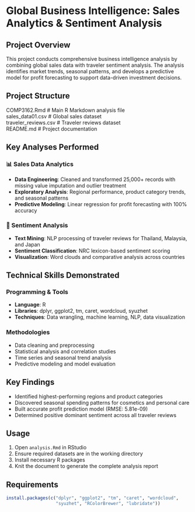 # Global Business Intelligence: Sales Analytics & Sentiment Analysis

## Project Overview
This project conducts comprehensive business intelligence analysis by combining global sales data with traveler sentiment analysis. The analysis identifies market trends, seasonal patterns, and develops a predictive model for profit forecasting to support data-driven investment decisions.

## Project Structure
COMP3162.Rmd # Main R Markdown analysis file <br>
sales_data01.csv # Global sales dataset <br>
traveler_reviews.csv # Traveler reviews dataset <br>
README.md # Project documentation <br>

## Key Analyses Performed

### 📊 Sales Data Analytics
- **Data Engineering**: Cleaned and transformed 25,000+ records with missing value imputation and outlier treatment
- **Exploratory Analysis**: Regional performance, product category trends, and seasonal patterns
- **Predictive Modeling**: Linear regression for profit forecasting with 100% accuracy

### 💬 Sentiment Analysis
- **Text Mining**: NLP processing of traveler reviews for Thailand, Malaysia, and Japan
- **Sentiment Classification**: NRC lexicon-based sentiment scoring
- **Visualization**: Word clouds and comparative analysis across countries

## Technical Skills Demonstrated

### Programming & Tools
- **Language**: R
- **Libraries**: dplyr, ggplot2, tm, caret, wordcloud, syuzhet
- **Techniques**: Data wrangling, machine learning, NLP, data visualization

### Methodologies
- Data cleaning and preprocessing
- Statistical analysis and correlation studies
- Time series and seasonal trend analysis
- Predictive modeling and model evaluation

## Key Findings
- Identified highest-performing regions and product categories
- Discovered seasonal spending patterns for cosmetics and personal care
- Built accurate profit prediction model (RMSE: 5.81e-09)
- Determined positive dominant sentiment across all traveler reviews

## Usage
1. Open `analysis.Rmd` in RStudio
2. Ensure required datasets are in the working directory
3. Install necessary R packages
4. Knit the document to generate the complete analysis report

## Requirements
```r
install.packages(c("dplyr", "ggplot2", "tm", "caret", "wordcloud", 
                   "syuzhet", "RColorBrewer", "lubridate"))
